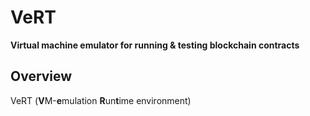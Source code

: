 # VeRT

**Virtual machine emulator for running & testing blockchain contracts**

## Overview

VeRT (**V**M-**e**mulation **R**un**t**ime environment)

